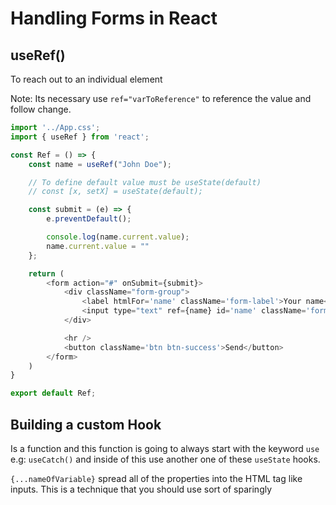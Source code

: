 # Handling Forms in React

## useRef()
To reach out to an individual element 

Note: Its necessary use ```ref="varToReference"``` to reference the value and follow change.

```js
import '../App.css';
import { useRef } from 'react';

const Ref = () => {
	const name = useRef("John Doe");

	// To define default value must be useState(default)
	// const [x, setX] = useState(default);

	const submit = (e) => {
		e.preventDefault();

		console.log(name.current.value);
		name.current.value = ""
	};

	return (
		<form action="#" onSubmit={submit}>
			<div className="form-group">
				<label htmlFor='name' className='form-label'>Your name</label>
				<input type="text" ref={name} id='name' className='form-control' />
			</div>

			<hr />
			<button className='btn btn-success'>Send</button>
		</form>
	)
}

export default Ref;
```

## Building a custom Hook

Is a function and this function is going to always start with the keyword ```use``` e.g: ```useCatch()``` and inside of this use another one of these ```useState``` hooks.  

```{...nameOfVariable}``` spread all of the properties into the HTML tag like inputs. This is a technique that you should use sort of sparingly 